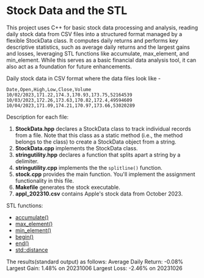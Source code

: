 # Stock Data and the STL

This project uses C++ for basic stock data processing and analysis, reading daily stock data from CSV files into a structured format managed by a flexible StockData class. It computes daily returns and performs key descriptive statistics, such as average daily returns and the largest gains and losses, leveraging STL functions like accumulate, max_element, and min_element. While this serves as a basic financial data analysis tool, it can also act as a foundation for future enhancements.

Daily stock data in CSV format where the data
files look like - 
```
Date,Open,High,Low,Close,Volume
10/02/2023,171.22,174.3,170.93,173.75,52164539
10/03/2023,172.26,173.63,170.82,172.4,49594609
10/04/2023,171.09,174.21,170.97,173.66,53020289
```

Description for each file:
1. __StockData.hpp__ declares a StockData class to track individual records
   from a file. Note that this class as a static method (i.e., the method
   belongs to the class) to create a StockData object from a string.
2. __StockData.cpp__ implements the StockData class.
3. __stringutility.hpp__ declares a function that splits apart a string by a delimiter.
4. __stringutility.cpp__ implements the the `splitline()` function.
5. __stock.cpp__ provides the main function. You'll implement the assignment 
  functionality in this file.
6. __Makefile__ generates the stock executable.
7. __appl_202310.csv__ contains Apple's stock data from October 2023.


STL functions:
- [accumulate()](https://en.cppreference.com/w/cpp/algorithm/accumulate)
- [max_element()](https://en.cppreference.com/w/cpp/algorithm/max_element)
- [min_element()](https://en.cppreference.com/w/cpp/algorithm/min_element)
- [begin()](https://en.cppreference.com/w/cpp/iterator/begin) 
- [end()](https://en.cppreference.com/w/cpp/iterator/end)
- [std::distance](https://en.cppreference.com/w/cpp/iterator/distance)

The results(standard output) as follows:
Average Daily Return: -0.08%
Largest Gain: 1.48% on 20231006
Largest Loss: -2.46% on 20231026
